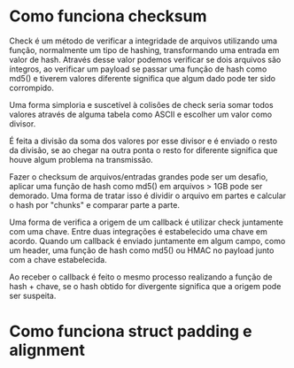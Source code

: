 # Como funciona checksum 

Check é um método de verificar a integridade de arquivos utilizando uma função, normalmente um tipo de hashing, transformando uma entrada em valor de hash. Através desse valor podemos verificar se dois arquivos são íntegros, ao verificar um payload se passar uma função de hash como md5() e tiverem valores diferente significa que algum dado pode ter sido corrompido.

Uma forma simploria e suscetível à colisões de check seria somar todos valores através de alguma tabela como ASCII e escolher um valor como divisor. 

É feita a divisão da soma dos valores por esse divisor e é enviado o resto da divisão, se ao chegar na outra ponta o resto for diferente significa que houve algum problema na transmissão.

Fazer o checksum de arquivos/entradas grandes pode ser um desafio, aplicar uma função de hash como md5() em arquivos > 1GB pode ser demorado. Uma forma de tratar isso é dividir o arquivo em partes e calcular o hash por "chunks" e comparar parte a parte.

Uma forma de verifica a origem de um callback é utilizar check juntamente com uma chave. Entre duas integrações é estabelecido uma chave em acordo. Quando um callback é enviado juntamente em algum campo, como um header, uma função de hash como md5() ou HMAC no payload junto com a chave estabelecida. 

Ao receber o callback é feito o mesmo processo realizando a função de hash + chave, se o hash obtido for divergente significa que a origem pode ser suspeita. 

# Como funciona struct padding e alignment

